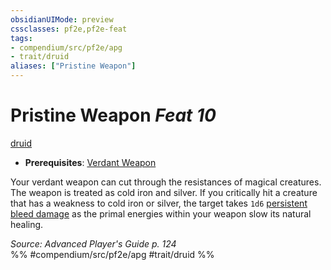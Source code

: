```yaml
---
obsidianUIMode: preview
cssclasses: pf2e,pf2e-feat
tags:
- compendium/src/pf2e/apg
- trait/druid
aliases: ["Pristine Weapon"]
---
```

# Pristine Weapon  *Feat 10*  
[druid](rules/traits/druid.md "Druid Class Trait")  

- **Prerequisites**: [Verdant Weapon](compendium/feats/verdant-weapon-apg.md)

Your verdant weapon can cut through the resistances of magical creatures. The weapon is treated as cold iron and silver. If you critically hit a creature that has a weakness to cold iron or silver, the target takes `1d6` [persistent bleed damage](rules/conditions.md#Persistent%20Damage) as the primal energies within your weapon slow its natural healing.

*Source: Advanced Player's Guide p. 124*  
%% #compendium/src/pf2e/apg #trait/druid %%